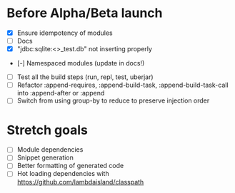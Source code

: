 # Before Alpha/Beta launch

- [x] Ensure idempotency of modules
- [ ] Docs
- [x] "jdbc:sqlite:<<sanitized>>_test.db" not inserting properly
- [-] Namespaced modules (update in docs!)
- [ ] Test all the build steps (run, repl, test, uberjar)
- [ ] Refactor :append-requires, :append-build-task, :append-build-task-call into :append-after or :append
- [ ] Switch from using group-by to reduce to preserve injection order
# Stretch goals

- [ ] Module dependencies
- [ ] Snippet generation
- [ ] Better formatting of generated code
- [ ] Hot loading dependencies with https://github.com/lambdaisland/classpath
